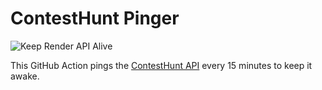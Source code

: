# ContestHunt Pinger

![Keep Render API Alive](https://github.com/miraidyo/contesthunt-pinger/actions/workflows/ping_render.yml/badge.svg)

This GitHub Action pings the [ContestHunt API](https://contesthunt-api.onrender.com/) every 15 minutes to keep it awake.
